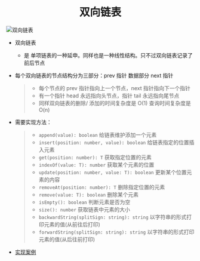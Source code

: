 <div align = "center"><h1>双向链表</h1></div>

![双向链表](https://img-blog.csdnimg.cn/6146e3e0ad994e6d9fd5cac6c71010f4.png#pic_center)

- 双向链表

  - 是 单项链表的一种延申。同样也是一种线性结构。只不过双向链表记录了前后节点

- 每个双向链表的节点结构分为三部分：prev 指针 数据部分 next 指针

  > - 每个节点的 prev 指针指向上一个节点，next 指针指向下一个指针
  > - 有一个指针 head 永远指向头节点，指针 tail 永远指向尾节点
  > - 同样双向链表的删除/ 添加的时间复杂度是 O(1) 查询时间复杂度是 O(n)

- 需要实现方法：

  > - `append(value): boolean` 给链表维护添加一个元素
  > - `insert(position: number, value): boolean` 给链表指定的位置插入元素
  > - `get(position: number): T` 获取指定位置的元素
  > - `indexOf(value: T): number` 获取某个元素的位置
  > - `update(position: number, value: T): boolean` 更新某个位置元素的内容
  > - `removeAt(position: number): T` 删除指定位置的元素
  > - `remove(value: T): boolean` 删除某个元素
  > - `isEmpty(): boolean` 判断元素是否为空
  > - `size(): number` 获取链表中元素的大小
  > - `backwardString(splitSign: string): string` 以字符串的形式打印元素的值(从前往后打印)
  > - `forwardString(splitSign: string): string` 以字符串的形式打印元素的值(从后往前打印)

- [实现案例](https://github.com/a572251465/w-hooks/blob/main/packages/src/useDoublyLinkedList/index.ts)
